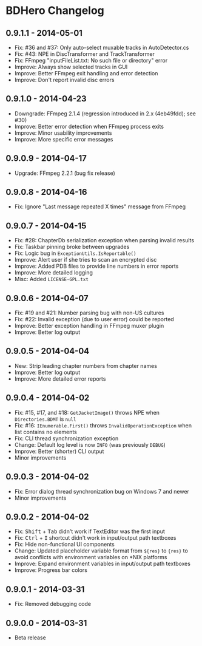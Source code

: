 BDHero Changelog
================

0.9.1.1 - 2014-05-01
--------------------

*   Fix: #36 and #37: Only auto-select muxable tracks in AutoDetector.cs
*   Fix: #43: NPE in DiscTransformer and TrackTransformer
*   Fix: FFmpeg "inputFileList.txt: No such file or directory" error
*   Improve: Always show selected tracks in GUI
*   Improve: Better FFmpeg exit handling and error detection
*   Improve: Don't report invalid disc errors

0.9.1.0 - 2014-04-23
--------------------

*   Downgrade: FFmpeg 2.1.4 (regression introduced in 2.x (4eb49fdd); see #30)
*   Improve: Better error detection when FFmpeg process exits
*   Improve: Minor usability improvements
*   Improve: More specific error messages

0.9.0.9 - 2014-04-17
--------------------

*   Upgrade: FFmpeg 2.2.1 (bug fix release)

0.9.0.8 - 2014-04-16
--------------------

*   Fix: Ignore "Last message repeated X times" message from FFmpeg

0.9.0.7 - 2014-04-15
--------------------

*   Fix: #28: ChapterDb serialization exception when parsing invalid results
*   Fix: Taskbar pinning broke between upgrades
*   Fix: Logic bug in `ExceptionUtils.IsReportable()`
*   Improve: Alert user if she tries to scan an encrypted disc
*   Improve: Added PDB files to provide line numbers in error reports
*   Improve: More detailed logging
*   Misc: Added `LICENSE-GPL.txt`

0.9.0.6 - 2014-04-07
--------------------

*   Fix: #19 and #21: Number parsing bug with non-US cultures
*   Fix: #22: Invalid exception (due to user error) could be reported
*   Improve: Better exception handling in FFmpeg muxer plugin
*   Improve: Better log output

0.9.0.5 - 2014-04-04
--------------------

*   New: Strip leading chapter numbers from chapter names
*   Improve: Better log output
*   Improve: More detailed error reports

0.9.0.4 - 2014-04-02
--------------------

*   Fix: #15, #17, and #18: `GetJacketImage()` throws NPE when
    `Directories.BDMT` is `null`
*   Fix: #16: `IEnumerable.First()` throws `InvalidOperationException` when list
    contains no elements
*   Fix: CLI thread synchronization exception
*   Change: Default log level is now `INFO` (was previously `DEBUG`)
*   Improve: Better (shorter) CLI output
*   Minor improvements

0.9.0.3 - 2014-04-02
--------------------

*   Fix: Error dialog thread synchronization bug on Windows 7 and newer
*   Minor improvements

0.9.0.2 - 2014-04-02
--------------------

*   Fix: <kbd>Shift</kbd> + <kbd>Tab</kbd> didn't work if TextEditor was the
    first input
*   Fix: <kbd>Ctrl</kbd> + <kbd>I</kbd> shortcut didn't work in input/output
    path textboxes
*   Fix: Hide non-functional UI components
*   Change: Updated placeholder variable format from `${res}` to `{res}`
    to avoid conflicts with environment variables on *NIX platforms
*   Improve: Expand environment variables in input/output path textboxes
*   Improve: Progress bar colors

0.9.0.1 - 2014-03-31
--------------------

*   Fix: Removed debugging code

0.9.0.0 - 2014-03-31
--------------------

*   Beta release

